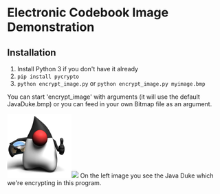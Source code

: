 # Electronic Codebook Image Demonstration

## Installation
1. Install Python 3 if you don't have it already
2. `pip install pycrypto`
3. `python encrypt_image.py` or `python encrypt_image.py myimage.bmp`

You can start 'encrypt_image' with arguments (it will use the default JavaDuke.bmp) or
you can feed in your own Bitmap file as an argument.

<img src='JavaDuke.bmp'><img src='encrypt_image.bmp'>
On the left image you see the Java Duke which we're encrypting in this program. 

